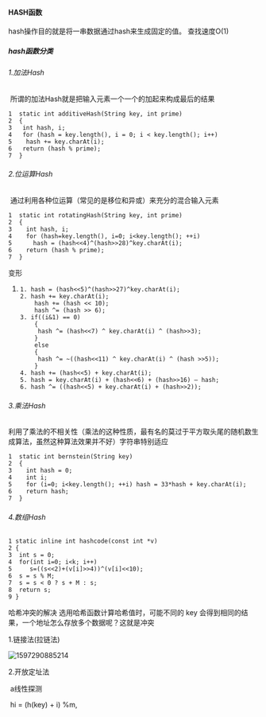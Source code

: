 #### HASH函数

hash操作目的就是将一串数据通过hash来生成固定的值。
		查找速度O(1)

##### hash函数分类

###### 1.加法Hash

​    所谓的加法Hash就是把输入元素一个一个的加起来构成最后的结果

```
1  static int additiveHash(String key, int prime)
2  {
3   int hash, i;
4   for (hash = key.length(), i = 0; i < key.length(); i++)
5    hash += key.charAt(i);
6   return (hash % prime);
7  }
```

###### 2.位运算Hash

​    通过利用各种位运算（常见的是移位和异或）来充分的混合输入元素

```
1  static int rotatingHash(String key, int prime)
2  {
3    int hash, i;
4    for (hash=key.length(), i=0; i<key.length(); ++i)
5      hash = (hash<<4)^(hash>>28)^key.charAt(i);
6    return (hash % prime);
7  }
```

 变形

1. ```
   1. hash = (hash<<5)^(hash>>27)^key.charAt(i);
   2. hash += key.charAt(i);
       hash += (hash << 10);
       hash ^= (hash >> 6);
   3. if((i&1) == 0)
       {
        hash ^= (hash<<7) ^ key.charAt(i) ^ (hash>>3);
       }
       else
       {
        hash ^= ~((hash<<11) ^ key.charAt(i) ^ (hash >>5));
       }
   4. hash += (hash<<5) + key.charAt(i);
   5. hash = key.charAt(i) + (hash<<6) + (hash>>16) – hash;
   6. hash ^= ((hash<<5) + key.charAt(i) + (hash>>2));
   ```

   

###### 3.乘法Hash

​    利用了乘法的不相关性（乘法的这种性质，最有名的莫过于平方取头尾的随机数生成算法，虽然这种算法效果并不好）
​    字符串特别适应

```
1  static int bernstein(String key)
2  {
3    int hash = 0;
4    int i;
5    for (i=0; i<key.length(); ++i) hash = 33*hash + key.charAt(i);
6    return hash;
7  }
```

###### 4.数组Hash

```
1 static inline int hashcode(const int *v)
2 {
3  int s = 0;
4  for(int i=0; i<k; i++)
5     s=((s<<2)+(v[i]>>4))^(v[i]<<10);
6  s = s % M;
7  s = s < 0 ? s + M : s;
8  return s;
9 }
```

哈希冲突的解决
选用哈希函数计算哈希值时，可能不同的 key 会得到相同的结果，一个地址怎么存放多个数据呢？这就是冲突

1.链接法(拉链法)

![1597290885214](C:\Users\didi\AppData\Roaming\Typora\typora-user-images\1597290885214.png)

2.开放定址法

​	a线性探测

​    hi = (h(key) + i) %m,